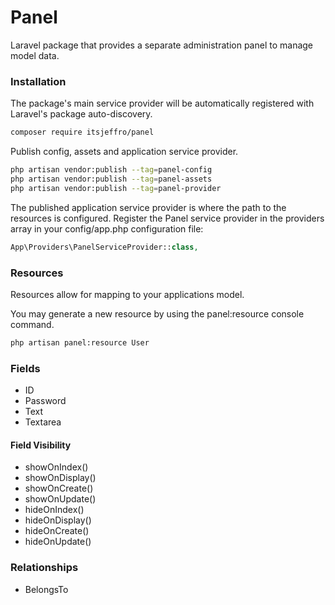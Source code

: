 # Panel
Laravel package that provides a separate administration panel to manage model data.

### Installation
The package's main service provider will be automatically registered with Laravel's package auto-discovery.

```bash
composer require itsjeffro/panel
```

Publish config, assets and application service provider.
```bash
php artisan vendor:publish --tag=panel-config
php artisan vendor:publish --tag=panel-assets
php artisan vendor:publish --tag=panel-provider
```

The published application service provider is where the path to the resources is configured. Register the Panel service 
provider in the providers array in your config/app.php configuration file:

```php
App\Providers\PanelServiceProvider::class,
```

### Resources
Resources allow for mapping to your applications model.

You may generate a new resource by using the panel:resource console command.

```bash
php artisan panel:resource User
```

### Fields

* ID
* Password
* Text
* Textarea

#### Field Visibility

* showOnIndex()
* showOnDisplay()
* showOnCreate()
* showOnUpdate()
* hideOnIndex()
* hideOnDisplay()
* hideOnCreate()
* hideOnUpdate()

### Relationships

* BelongsTo
